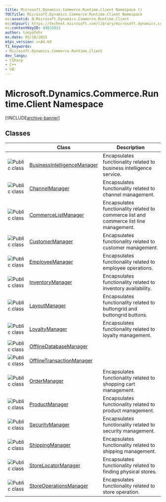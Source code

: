 ```yaml
---
title: Microsoft.Dynamics.Commerce.Runtime.Client Namespace ()
TOCTitle: Microsoft.Dynamics.Commerce.Runtime.Client Namespace
ms:assetid: N:Microsoft.Dynamics.Commerce.Runtime.Client
ms:mtpsurl: https://technet.microsoft.com/library/microsoft.dynamics.commerce.runtime.client(v=AX.60)
ms:contentKeyID: 49832011
author: tonyafehr
ms.date: 05/18/2015
mtps_version: v=AX.60
f1_keywords:
- Microsoft.Dynamics.Commerce.Runtime.Client
dev_langs:
- CSharp
- C++
- VB
---
```


# Microsoft.Dynamics.Commerce.Runtime.Client Namespace


[!INCLUDE[archive-banner](includes/archive-banner.md)]

## Classes

<table>
<thead>
<tr class="header">
<th> </th>
<th>Class</th>
<th>Description</th>
</tr>
</thead>
<tbody>
<tr class="odd">
<td><img src="images/Dn988315.pubclass(en-us,AX.60).gif" title="Public class" alt="Public class" /></td>
<td><a href="businessintelligencemanager-class-microsoft-dynamics-commerce-runtime-client.md">BusinessIntelligenceManager</a></td>
<td>Encapsulates functionality related to business intelligence service.</td>
</tr>
<tr class="even">
<td><img src="images/Dn988315.pubclass(en-us,AX.60).gif" title="Public class" alt="Public class" /></td>
<td><a href="channelmanager-class-microsoft-dynamics-commerce-runtime-client.md">ChannelManager</a></td>
<td>Encapsulates functionality related to channel management.</td>
</tr>
<tr class="odd">
<td><img src="images/Dn988315.pubclass(en-us,AX.60).gif" title="Public class" alt="Public class" /></td>
<td><a href="commercelistmanager-class-microsoft-dynamics-commerce-runtime-client.md">CommerceListManager</a></td>
<td>Encapsulates functionality related to commerce list and commerce list line management.</td>
</tr>
<tr class="even">
<td><img src="images/Dn988315.pubclass(en-us,AX.60).gif" title="Public class" alt="Public class" /></td>
<td><a href="customermanager-class-microsoft-dynamics-commerce-runtime-client.md">CustomerManager</a></td>
<td>Encapsulates functionality related to customer management.</td>
</tr>
<tr class="odd">
<td><img src="images/Dn988315.pubclass(en-us,AX.60).gif" title="Public class" alt="Public class" /></td>
<td><a href="employeemanager-class-microsoft-dynamics-commerce-runtime-client.md">EmployeeManager</a></td>
<td>Encapsulates functionality related to employee operations.</td>
</tr>
<tr class="even">
<td><img src="images/Dn988315.pubclass(en-us,AX.60).gif" title="Public class" alt="Public class" /></td>
<td><a href="inventorymanager-class-microsoft-dynamics-commerce-runtime-client.md">InventoryManager</a></td>
<td>Encapsulates functionality related to inventory availability.</td>
</tr>
<tr class="odd">
<td><img src="images/Dn988315.pubclass(en-us,AX.60).gif" title="Public class" alt="Public class" /></td>
<td><a href="layoutmanager-class-microsoft-dynamics-commerce-runtime-client.md">LayoutManager</a></td>
<td>Encapsulates functionality related to buttongrid and buttongrid buttons.</td>
</tr>
<tr class="even">
<td><img src="images/Dn988315.pubclass(en-us,AX.60).gif" title="Public class" alt="Public class" /></td>
<td><a href="loyaltymanager-class-microsoft-dynamics-commerce-runtime-client.md">LoyaltyManager</a></td>
<td>Encapsulates functionality related to loyalty management.</td>
</tr>
<tr class="odd">
<td><img src="images/Dn988315.pubclass(en-us,AX.60).gif" title="Public class" alt="Public class" /></td>
<td><a href="offlinedatabasemanager-class-microsoft-dynamics-commerce-runtime-client.md">OfflineDatabaseManager</a></td>
<td></td>
</tr>
<tr class="even">
<td><img src="images/Dn988315.pubclass(en-us,AX.60).gif" title="Public class" alt="Public class" /></td>
<td><a href="offlinetransactionmanager-class-microsoft-dynamics-commerce-runtime-client.md">OfflineTransactionManager</a></td>
<td></td>
</tr>
<tr class="odd">
<td><img src="images/Dn988315.pubclass(en-us,AX.60).gif" title="Public class" alt="Public class" /></td>
<td><a href="ordermanager-class-microsoft-dynamics-commerce-runtime-client.md">OrderManager</a></td>
<td>Encapsulates functionality related to shopping cart management.</td>
</tr>
<tr class="even">
<td><img src="images/Dn988315.pubclass(en-us,AX.60).gif" title="Public class" alt="Public class" /></td>
<td><a href="productmanager-class-microsoft-dynamics-commerce-runtime-client.md">ProductManager</a></td>
<td>Encapsulates functionality related to product management.</td>
</tr>
<tr class="odd">
<td><img src="images/Dn988315.pubclass(en-us,AX.60).gif" title="Public class" alt="Public class" /></td>
<td><a href="securitymanager-class-microsoft-dynamics-commerce-runtime-client.md">SecurityManager</a></td>
<td>Encapsulates functionality related to security management.</td>
</tr>
<tr class="even">
<td><img src="images/Dn988315.pubclass(en-us,AX.60).gif" title="Public class" alt="Public class" /></td>
<td><a href="shippingmanager-class-microsoft-dynamics-commerce-runtime-client.md">ShippingManager</a></td>
<td>Encapsulates functionality related to shipping management.</td>
</tr>
<tr class="odd">
<td><img src="images/Dn988315.pubclass(en-us,AX.60).gif" title="Public class" alt="Public class" /></td>
<td><a href="storelocatormanager-class-microsoft-dynamics-commerce-runtime-client.md">StoreLocatorManager</a></td>
<td>Encapsulates functionality related to finding physical stores.</td>
</tr>
<tr class="even">
<td><img src="images/Dn988315.pubclass(en-us,AX.60).gif" title="Public class" alt="Public class" /></td>
<td><a href="storeoperationsmanager-class-microsoft-dynamics-commerce-runtime-client.md">StoreOperationsManager</a></td>
<td>Encapsulates functionality related to store operation.</td>
</tr>
</tbody>
</table>

